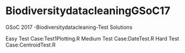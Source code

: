 # BiodiversitydatacleaningGSoC17
GSoC 2017 -Biodiversitydatacleaning-Test Solutions

Easy Test Case:Test1Plotting.R
Medium Test Case:DateTest.R
Hard Test Case:CentroidTest.R
